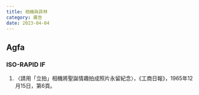 ```yaml
---
title: 相機與菲林
category: 廣告
date: 2023-04-04
---
```

<adsense></adsense>

## Agfa
### ISO-RAPID IF
1. 〈請用「立拍」相機將聖誕情趣拍成照片永留紀念〉，《工商日報》，1965年12月15日，第6頁。